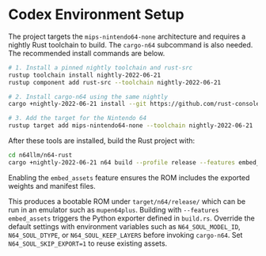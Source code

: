 # Codex Environment Setup

The project targets the `mips-nintendo64-none` architecture and requires a nightly Rust toolchain to build. The `cargo-n64` subcommand is also needed. The recommended install commands are below.

```bash
# 1. Install a pinned nightly toolchain and rust-src
rustup toolchain install nightly-2022-06-21
rustup component add rust-src --toolchain nightly-2022-06-21

# 2. Install cargo-n64 using the same nightly
cargo +nightly-2022-06-21 install --git https://github.com/rust-console/cargo-n64.git --locked

# 3. Add the target for the Nintendo 64
rustup target add mips-nintendo64-none --toolchain nightly-2022-06-21
```

After these tools are installed, build the Rust project with:

```bash
cd n64llm/n64-rust
cargo +nightly-2022-06-21 n64 build --profile release --features embed_assets
```

Enabling the `embed_assets` feature ensures the ROM includes the exported weights and manifest files.

This produces a bootable ROM under `target/n64/release/` which can be run in an emulator such as `mupen64plus`.
Building with `--features embed_assets` triggers the Python exporter defined in
`build.rs`. Override the default settings with environment variables such as
`N64_SOUL_MODEL_ID`, `N64_SOUL_DTYPE`, or `N64_SOUL_KEEP_LAYERS` before invoking
`cargo-n64`. Set `N64_SOUL_SKIP_EXPORT=1` to reuse existing assets.

